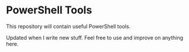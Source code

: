 # PowerShell Tools
This repository will contain useful PowerShell tools.

Updated when I write new stuff.
Feel free to use and improve on anything here.
